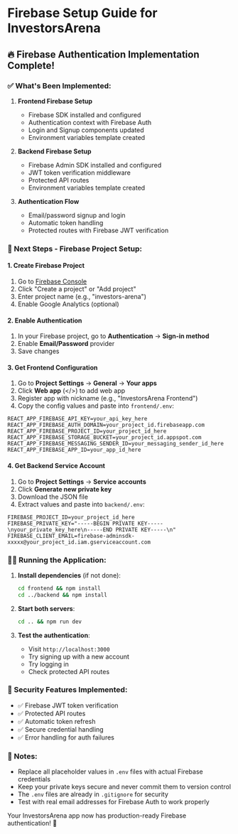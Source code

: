 # Firebase Setup Guide for InvestorsArena

## 🔥 Firebase Authentication Implementation Complete!

### ✅ What's Been Implemented:

1. **Frontend Firebase Setup**
   - Firebase SDK installed and configured
   - Authentication context with Firebase Auth
   - Login and Signup components updated
   - Environment variables template created

2. **Backend Firebase Setup**
   - Firebase Admin SDK installed and configured
   - JWT token verification middleware
   - Protected API routes
   - Environment variables template created

3. **Authentication Flow**
   - Email/password signup and login
   - Automatic token handling
   - Protected routes with Firebase JWT verification

### 🚀 Next Steps - Firebase Project Setup:

#### 1. Create Firebase Project
1. Go to [Firebase Console](https://console.firebase.google.com/)
2. Click "Create a project" or "Add project"
3. Enter project name (e.g., "investors-arena")
4. Enable Google Analytics (optional)

#### 2. Enable Authentication
1. In your Firebase project, go to **Authentication** → **Sign-in method**
2. Enable **Email/Password** provider
3. Save changes

#### 3. Get Frontend Configuration
1. Go to **Project Settings** → **General** → **Your apps**
2. Click **Web app** (</>) to add web app
3. Register app with nickname (e.g., "InvestorsArena Frontend")
4. Copy the config values and paste into `frontend/.env`:

```env
REACT_APP_FIREBASE_API_KEY=your_api_key_here
REACT_APP_FIREBASE_AUTH_DOMAIN=your_project_id.firebaseapp.com
REACT_APP_FIREBASE_PROJECT_ID=your_project_id_here
REACT_APP_FIREBASE_STORAGE_BUCKET=your_project_id.appspot.com
REACT_APP_FIREBASE_MESSAGING_SENDER_ID=your_messaging_sender_id_here
REACT_APP_FIREBASE_APP_ID=your_app_id_here
```

#### 4. Get Backend Service Account
1. Go to **Project Settings** → **Service accounts**
2. Click **Generate new private key**
3. Download the JSON file
4. Extract values and paste into `backend/.env`:

```env
FIREBASE_PROJECT_ID=your_project_id_here
FIREBASE_PRIVATE_KEY="-----BEGIN PRIVATE KEY-----\nyour_private_key_here\n-----END PRIVATE KEY-----\n"
FIREBASE_CLIENT_EMAIL=firebase-adminsdk-xxxxx@your_project_id.iam.gserviceaccount.com
```

### 🏃‍♂️ Running the Application:

1. **Install dependencies** (if not done):
   ```bash
   cd frontend && npm install
   cd ../backend && npm install
   ```

2. **Start both servers**:
   ```bash
   cd .. && npm run dev
   ```

3. **Test the authentication**:
   - Visit `http://localhost:3000`
   - Try signing up with a new account
   - Try logging in
   - Check protected API routes

### 🔐 Security Features Implemented:

- ✅ Firebase JWT token verification
- ✅ Protected API routes
- ✅ Automatic token refresh
- ✅ Secure credential handling
- ✅ Error handling for auth failures

### 📝 Notes:

- Replace all placeholder values in `.env` files with actual Firebase credentials
- Keep your private keys secure and never commit them to version control
- The `.env` files are already in `.gitignore` for security
- Test with real email addresses for Firebase Auth to work properly

Your InvestorsArena app now has production-ready Firebase authentication! 🎉
